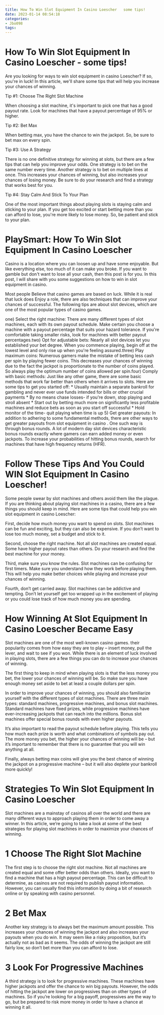 ```yaml
---
title: How To Win Slot Equipment In Casino Loescher   some tips!
date: 2023-01-14 08:54:18
categories:
- Jbo098
tags:
---
```



#  How To Win Slot Equipment In Casino Loescher - some tips!

Are you looking for ways to win slot equipment in casino Loescher? If so, you're in luck! In this article, we'll share some tips that will help you increase your chances of winning.

Tip #1: Choose The Right Slot Machine

When choosing a slot machine, it's important to pick one that has a good payout rate. Look for machines that have a payout percentage of 95% or higher.

Tip #2: Bet Max

When betting max, you have the chance to win the jackpot. So, be sure to bet max on every spin.

Tip #3: Use A Strategy

There is no one definitive strategy for winning at slots, but there are a few tips that can help you improve your odds. One strategy is to bet on the same number every time. Another strategy is to bet on multiple lines at once. This increases your chances of winning, but also increases your chances of losing money. Be sure to do your research and find a strategy that works best for you.

Tip #4: Stay Calm And Stick To Your Plan

One of the most important things about playing slots is staying calm and sticking to your plan. If you get too excited or start betting more than you can afford to lose, you're more likely to lose money. So, be patient and stick to your plan.

#  PlaySmart: How To Win Slot Equipment In Casino Loescher

Casino is a location where you can loosen up and have some enjoyable. But like everything else, too much of it can make you broke. If you want to gamble but don't want to lose all your cash, then this post is for you. In this post, I will share with you some suggestions on how to win in slot equipment in casino.

Most people Believe that casino games are based on luck. While it is real that luck does Enjoy a role, there are also techniques that can improve your chances of successful. The following tips are about slot devices, which are one of the most popular types of casino games.

one) Select the right machine: There are many different types of slot machines, each with its own payout schedule. Make certain you choose a machine with a payout percentage that suits your hazard tolerance. If you're comfortable taking smaller risks, look for machines with better payout percentages.two) Opt for adjustable bets: Nearly all slot devices let you established your bet degree. When you commence playing, begin off at the lowest level and only rise up when you're feeling assured.three) Play maximum coins: Numerous gamers make the mistake of betting less cash per spin by playing fewer coins. This decreases your chances of winning due to the fact the jackpot is proportionate to the number of coins played. So always play the optimum number of coins allowed per spin.four) Comply with basic methods: Just like any other game, there are some basic methods that work far better than others when it arrives to slots. Here are some tips to get you started off: * Usually maintain a separate bankroll for gambling and never ever use funds intended for bills or other crucial payments * By no means chase losses- if you're down, stop playing and stroll absent * Start out by betting much more on significantly less profitable machines and reduce bets as soon as you start off successful * Hold monitor of the time- quit playing when time is up 
5) Get greater payouts: In addition to adhering to some fundamental methods, there are other ways to get greater payouts from slot equipment in casino . One such way is through bonus rounds. A lot of modern day slot devices characteristic bonus rounds exactly where gamers can earn added money or even jackpots. To increase your probabilities of hitting bonus rounds, search for machines that have high frequency returns (HFR).

#  Follow These Tips And You Could WIN Slot Equipment In Casino Loescher!

Some people swear by slot machines and others avoid them like the plague. If you are thinking about playing slot machines in a casino, there are a few things you should keep in mind. Here are some tips that could help you win slot equipment in casino Loescher:

First, decide how much money you want to spend on slots. Slot machines can be fun and exciting, but they can also be expensive. If you don’t want to lose too much money, set a budget and stick to it.

Second, choose the right machine. Not all slot machines are created equal. Some have higher payout rates than others. Do your research and find the best machine for your money.

Third, make sure you know the rules. Slot machines can be confusing for first timers. Make sure you understand how they work before playing them. This will help you make better choices while playing and increase your chances of winning.

Fourth, don’t get carried away. Slot machines can be addictive and tempting. Don’t let yourself get too wrapped up in the excitement of playing or you could lose track of how much money you are spending.

#  How Winning At Slot Equipment In Casino Loescher Became Easy

Slot machines are one of the most well-known casino games. their popularity comes from how easy they are to play – insert money, pull the lever, and wait to see if you won. While there is an element of luck involved in playing slots, there are a few things you can do to increase your chances of winning.

The first thing to keep in mind when playing slots is that the less money you bet, the lower your chances of winning will be. So make sure you have enough money set aside to bet at least a couple dollars per spin.

In order to improve your chances of winning, you should also familiarize yourself with the different types of slot machines. There are three main types: standard machines, progressive machines, and bonus slot machines. Standard machines have fixed prizes, while progressive machines have ever-increasing jackpots that can reach into the millions. Bonus slot machines offer special bonus rounds with even higher payouts.

It’s also important to read the payout schedule before playing. This tells you how much each prize is worth and what combinations of symbols pay out. The more money you bet, the higher your chances of winning will be – but it’s important to remember that there is no guarantee that you will win anything at all.

Finally, always betting max coins will give you the best chance of winning the jackpot on a progressive machine – but it will also deplete your bankroll more quickly!

#  Strategies To Win Slot Equipment In Casino Loescher

Slot machines are a mainstay of casinos all over the world and there are many different ways to approach playing them in order to come away a winner. In this article, we’re going to take a look at some of the best strategies for playing slot machines in order to maximize your chances of winning.

# 1 Choose The Right Slot Machine

The first step is to choose the right slot machine. Not all machines are created equal and some offer better odds than others. Ideally, you want to find a machine that has a high payout percentage. This can be difficult to determine, as casinos are not required to publish payout information. However, you can usually find this information by doing a bit of research online or by speaking with casino personnel.

# 2 Bet Max

Another key strategy is to always bet the maximum amount possible. This increases your chances of winning the jackpot and also increases your payouts when you do win. It may seem like a risky proposition, but it’s actually not as bad as it seems. The odds of winning the jackpot are still fairly low, so don’t bet more than you can afford to lose.

# 3 Look For Progressive Machines

A third strategy is to look for progressive machines. These machines have higher jackpots and offer the chance to win big payouts. However, the odds of hitting the jackpot are lower on progressives than on other types of machines. So if you’re looking for a big payoff, progressives are the way to go, but be prepared to risk more money in order to have a chance at winning it all.